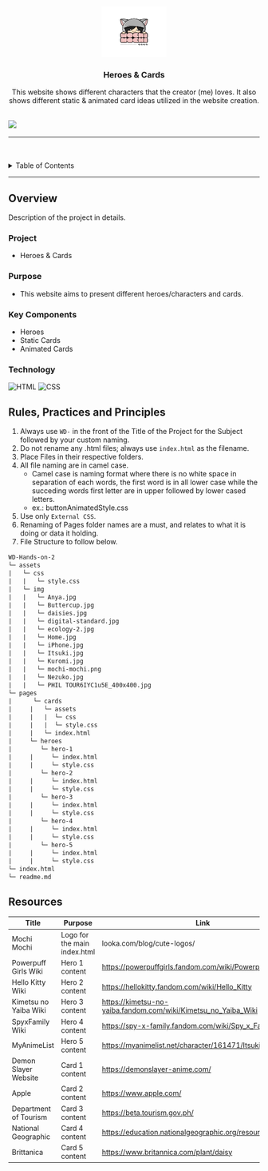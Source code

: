 <a name="readme-top">

<br/>

<br />
<div align="center">
  <a href="https://github.com/zyx-0314/">
  <!-- TODO: If you want to add logo or banner you can add it here -->
    <img src="./assets/img/mochi-mochi.png" alt="Mochi-Mochi" width="130" height="100">
  </a>
<!-- TODO: Change Title to the name of the title of your Project -->
  <h3 align="center">Heroes & Cards</h3>
</div>
<!-- TODO: Make a short description -->
<div align="center">
  This website shows different characters that the creator (me) loves. It also shows different static & animated card ideas utilized in the website creation.
</div>

<br />

<!-- TODO: Change the zyx-0314 into your github username  -->
<!-- TODO: Change the WD-Template-Project into the same name of your folder -->
![](https://visit-counter.vercel.app/counter.png?page=francinejace/WD-Hands-on-2)

---

<br />
<br />

<!-- TODO: If you want to add more layers for your readme -->
<details>
  <summary>Table of Contents</summary>
  <ol>
    <li>
      <a href="#overview">Overview</a>
      <ol>
        <li>
          <a href="#key-components">Key Components</a>
        </li>
        <li>
          <a href="#technology">Technology</a>
        </li>
      </ol>
    </li>
    <li>
      <a href="#rule,-practices-and-principles">Rules, Practices and Principles</a>
    </li>
    <li>
      <a href="#resources">Resources</a>
    </li>
  </ol>
</details>

---

## Overview

<!-- TODO: To be changed -->
<!-- The following are just sample -->
Description of the project in details.

### Project
- Heroes & Cards

### Purpose
- This website aims to present different heroes/characters and cards.

### Key Components
- Heroes
- Static Cards
- Animated Cards

### Technology
<!-- TODO: List of Technology Used -->
![HTML](https://img.shields.io/badge/HTML-E34F26?style=for-the-badge&logo=html5&logoColor=white)
![CSS](https://img.shields.io/badge/CSS-1572B6?style=for-the-badge&logo=css3&logoColor=white)

## Rules, Practices and Principles
1. Always use `WD-` in the front of the Title of the Project for the Subject followed by your custom naming.
2. Do not rename any .html files; always use `index.html` as the filename.
3. Place Files in their respective folders.
4. All file naming are in camel case.
   - Camel case is naming format where there is no white space in separation of each words, the first word is in all lower case while the succeding words first letter are in upper followed by lower cased letters.
   - ex.: buttonAnimatedStyle.css
5. Use only `External CSS`.
6. Renaming of Pages folder names are a must, and relates to what it is doing or data it holding.
7. File Structure to follow below.

```
WD-Hands-on-2
└─ assets
|   └─ css
|   |   └─ style.css
|   └─ img
|   |   └─ Anya.jpg
|   |   └─ Buttercup.jpg
|   |   └─ daisies.jpg
|   |   └─ digital-standard.jpg
|   |   └─ ecology-2.jpg
|   |   └─ Home.jpg
|   |   └─ iPhone.jpg
|   |   └─ Itsuki.jpg
|   |   └─ Kuromi.jpg
|   |   └─ mochi-mochi.png
|   |   └─ Nezuko.jpg
|   |   └─ PHIL TOUR6IYC1u5E_400x400.jpg
└─ pages
|      └─ cards
|     |   └─ assets
|     |   |  └─ css
|     |   |  └─ style.css
|     |   └─ index.html
|     └─ heroes
|        └─ hero-1
|     |     └─ index.html
|     |     └─ style.css
|        └─ hero-2
|     |     └─ index.html
|     |     └─ style.css
|        └─ hero-3
|     |     └─ index.html
|     |     └─ style.css
|        └─ hero-4
|     |     └─ index.html
|     |     └─ style.css
|        └─ hero-5
|     |     └─ index.html
|     |     └─ style.css
└─ index.html
└─ readme.md
```

## Resources

<!-- TODO: Add References -->
| Title | Purpose | Link |
|-|-|-|
| Mochi Mochi | Logo for the main index.html | looka.com/blog/cute-logos/ |
| Powerpuff Girls Wiki | Hero 1 content | https://powerpuffgirls.fandom.com/wiki/Powerpuff_Girls_Wiki |
| Hello Kitty Wiki | Hero 2 content | https://hellokitty.fandom.com/wiki/Hello_Kitty |
| Kimetsu no Yaiba Wiki | Hero 3 content | https://kimetsu-no-yaiba.fandom.com/wiki/Kimetsu_no_Yaiba_Wiki |
| SpyxFamily Wiki | Hero 4 content | https://spy-x-family.fandom.com/wiki/Spy_x_Family_Wiki |
| MyAnimeList | Hero 5 content | https://myanimelist.net/character/161471/Itsuki_Nakano |
| Demon Slayer Website | Card 1 content | https://demonslayer-anime.com/ |
| Apple | Card 2 content | https://www.apple.com/ |
| Department of Tourism | Card 3 content | https://beta.tourism.gov.ph/ |
| National Geographic | Card 4 content | https://education.nationalgeographic.org/resource/ecology/ |
| Brittanica | Card 5 content | https://www.britannica.com/plant/daisy |